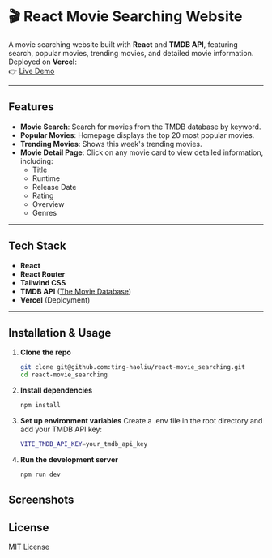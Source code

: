 # 🎬 React Movie Searching Website

A movie searching website built with **React** and **TMDB API**, featuring search, popular movies, trending movies, and detailed movie information.  
Deployed on **Vercel**:  
👉 [Live Demo](https://react-movie-searching.vercel.app/)

---

## Features

- **Movie Search**: Search for movies from the TMDB database by keyword.  
- **Popular Movies**: Homepage displays the top 20 most popular movies.  
- **Trending Movies**: Shows this week's trending movies.  
- **Movie Detail Page**: Click on any movie card to view detailed information, including:
  - Title  
  - Runtime  
  - Release Date  
  - Rating  
  - Overview  
  - Genres  

---

## Tech Stack

- **React**  
- **React Router**  
- **Tailwind CSS**  
- **TMDB API** ([The Movie Database](https://www.themoviedb.org/documentation/api))  
- **Vercel** (Deployment)

---

## Installation & Usage

1. **Clone the repo**
    ```bash
    git clone git@github.com:ting-haoliu/react-movie_searching.git
    cd react-movie_searching

2. **Install dependencies**
    ```bash
    npm install

3. **Set up environment variables**
    Create a .env file in the root directory and add your TMDB API key:
    ```bash
    VITE_TMDB_API_KEY=your_tmdb_api_key

4. **Run the development server**
    ```bash
    npm run dev

## Screenshots

## License
MIT License